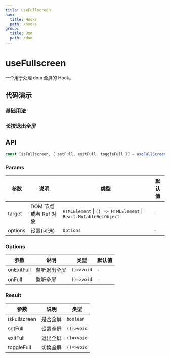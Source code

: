 ```yaml
---
title: useFullscreen
nav:
  title: Hooks
  path: /hooks
group:
  title: Dom
  path: /dom
---
```


# useFullscreen

一个用于处理 dom 全屏的 Hook。

## 代码演示

### 基础用法

<code src="./demo/demo1.tsx"></code>

### 长按退出全屏

<code src="./demo/demo2.tsx"></code>

## API

```typescript
const [isFullscreen, { setFull, exitFull, toggleFull }] = useFullScreen(target, options?:Options);
```

### Params

| 参数 | 说明 | 类型 | 默认值 |
| --- | --- | --- | --- |
| target | DOM 节点或者 Ref 对象 | `HTMLElement` \| `() => HTMLElement` \| `React.MutableRefObject` | - |
| options | 设置(可选) | `Options` | - |

### Options

| 参数       | 说明         | 类型       | 默认值 |
| ---------- | ------------ | ---------- | ------ |
| onExitFull | 监听退出全屏 | `()=>void` | -      |
| onFull     | 监听全屏     | `()=>void` | -      |

### Result

| 参数         | 说明     | 类型       |
| ------------ | -------- | ---------- |
| isFullscreen | 是否全屏 | `boolean`  |
| setFull      | 设置全屏 | `()=>void` |
| exitFull     | 退出全屏 | `()=>void` |
| toggleFull   | 切换全屏 | `()=>void` |
